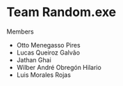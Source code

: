 # Team Random.exe

Members
- Otto Menegasso Pires
- Lucas Queiroz Galvão
- Jathan Ghai
- Wilber André Obregón Hilario
- Luis Morales Rojas
